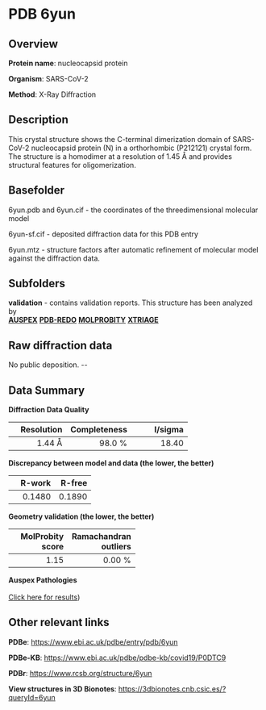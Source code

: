 # PDB 6yun

## Overview

**Protein name**: nucleocapsid protein

**Organism**: SARS-CoV-2

**Method**: X-Ray Diffraction

## Description

This crystal structure shows the C-terminal dimerization domain of SARS-CoV-2 nucleocapsid protein (N) in a orthorhombic (P212121) crystal form. The structure is a homodimer at a resolution of 1.45 Å and provides structural features for oligomerization.

## Basefolder

6yun.pdb and 6yun.cif - the coordinates of the threedimensional molecular model

6yun-sf.cif - deposited diffraction data for this PDB entry

6yun.mtz - structure factors after automatic refinement of molecular model against the diffraction data.

## Subfolders





**validation** - contains validation reports. This structure has been analyzed by <br>[**AUSPEX**](https://github.com/thorn-lab/coronavirus_structural_task_force/tree/master/pdb/nucleocapsid_protein/SARS-CoV-2/6yun/validation/auspex) [**PDB-REDO**](https://github.com/thorn-lab/coronavirus_structural_task_force/tree/master/pdb/nucleocapsid_protein/SARS-CoV-2/6yun/validation/pdb-redo) [**MOLPROBITY**](https://github.com/thorn-lab/coronavirus_structural_task_force/tree/master/pdb/nucleocapsid_protein/SARS-CoV-2/6yun/validation/molprobity) [**XTRIAGE**](https://github.com/thorn-lab/coronavirus_structural_task_force/blob/master/pdb/nucleocapsid_protein/SARS-CoV-2/6yun/validation/Xtriage_output.log)  



## Raw diffraction data

No public deposition. --<br> 

## Data Summary
**Diffraction Data Quality**

|   | Resolution | Completeness| I/sigma |
|---|-------------:|----------------:|--------------:|
|   |1.44 Å|98.0  %|<img width=50/>18.40|

**Discrepancy between model and data (the lower, the better)**

|   | **R-work**| **R-free**   
|---|-------------:|----------------:|           
||  0.1480|  0.1890|

**Geometry validation (the lower, the better)**

|   |**MolProbity<br>score**| **Ramachandran<br>outliers** 
|---|-------------:|----------------:|
||  1.15|  0.00 %|

**Auspex Pathologies**<br> <br>[Click here for results](https://github.com/thorn-lab/coronavirus_structural_task_force/blob/master/pdb/nucleocapsid_protein/SARS-CoV-2/6yun/validation/auspex/6yun_auspex_comments.txt))

 



## Other relevant links 
**PDBe**:  https://www.ebi.ac.uk/pdbe/entry/pdb/6yun

**PDBe-KB**: https://www.ebi.ac.uk/pdbe/pdbe-kb/covid19/P0DTC9 
 
**PDBr**: https://www.rcsb.org/structure/6yun 

**View structures in 3D Bionotes**: https://3dbionotes.cnb.csic.es/?queryId=6yun

